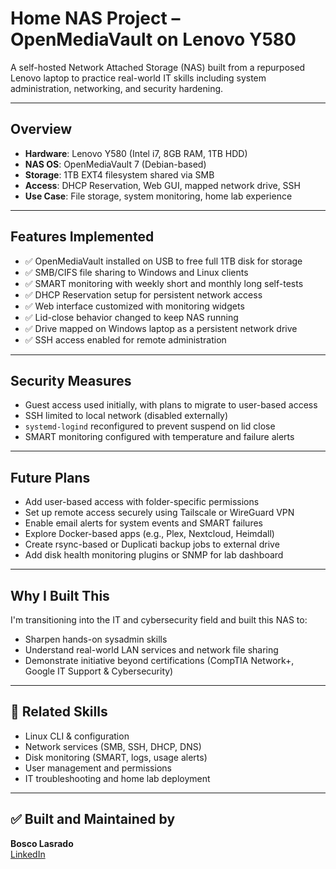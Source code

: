 # Home NAS Project – OpenMediaVault on Lenovo Y580

A self-hosted Network Attached Storage (NAS) built from a repurposed Lenovo laptop to practice real-world IT skills including system administration, networking, and security hardening.

---

## Overview

- **Hardware**: Lenovo Y580 (Intel i7, 8GB RAM, 1TB HDD)
- **NAS OS**: OpenMediaVault 7 (Debian-based)
- **Storage**: 1TB EXT4 filesystem shared via SMB
- **Access**: DHCP Reservation, Web GUI, mapped network drive, SSH
- **Use Case**: File storage, system monitoring, home lab experience

---

## Features Implemented

- ✅ OpenMediaVault installed on USB to free full 1TB disk for storage
- ✅ SMB/CIFS file sharing to Windows and Linux clients
- ✅ SMART monitoring with weekly short and monthly long self-tests
- ✅ DHCP Reservation setup for persistent network access
- ✅ Web interface customized with monitoring widgets
- ✅ Lid-close behavior changed to keep NAS running
- ✅ Drive mapped on Windows laptop as a persistent network drive
- ✅ SSH access enabled for remote administration

---

## Security Measures

- Guest access used initially, with plans to migrate to user-based access
- SSH limited to local network (disabled externally)
- `systemd-logind` reconfigured to prevent suspend on lid close
- SMART monitoring configured with temperature and failure alerts

---

## Future Plans

- Add user-based access with folder-specific permissions
- Set up remote access securely using Tailscale or WireGuard VPN
- Enable email alerts for system events and SMART failures
- Explore Docker-based apps (e.g., Plex, Nextcloud, Heimdall)
- Create rsync-based or Duplicati backup jobs to external drive
- Add disk health monitoring plugins or SNMP for lab dashboard

---

## Why I Built This

I'm transitioning into the IT and cybersecurity field and built this NAS to:

- Sharpen hands-on sysadmin skills
- Understand real-world LAN services and network file sharing
- Demonstrate initiative beyond certifications (CompTIA Network+, Google IT Support & Cybersecurity)

---

## 🔗 Related Skills

- Linux CLI & configuration
- Network services (SMB, SSH, DHCP, DNS)
- Disk monitoring (SMART, logs, usage alerts)
- User management and permissions
- IT troubleshooting and home lab deployment

---

## ✅ Built and Maintained by

**Bosco Lasrado**  
[LinkedIn](https://www.linkedin.com/in/bosco-lasrado/)
